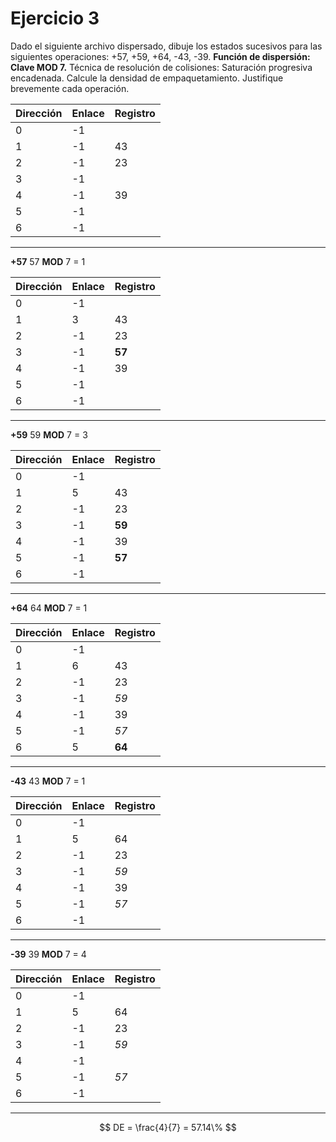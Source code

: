 # Ejercicio 3

Dado el siguiente archivo dispersado, dibuje los estados sucesivos para las siguientes operaciones: +57, +59, +64, -43, -39. **Función de dispersión: Clave MOD 7.** Técnica de resolución de colisiones: Saturación progresiva encadenada. Calcule la densidad de empaquetamiento. Justifique brevemente cada operación.

| Dirección | Enlace | Registro |
|--|--|--|
|0| -1 |  |
|1| -1 | 43 |
|2| -1 | 23 |
|3| -1 |  |
|4| -1 | 39 |
|5| -1 | |
|6| -1 | |

---

**+57**
57 **MOD** 7 = 1

| Dirección | Enlace | Registro |
|--|--|--|
|0| -1 |  |
|1| 3 | 43 |
|2| -1 | 23 |
|3| -1 | **57** |
|4| -1 | 39 |
|5| -1 | |
|6| -1 | |

---

**+59**
59 **MOD** 7 = 3

| Dirección | Enlace | Registro |
|--|--|--|
|0| -1 |  |
|1| 5 | 43 |
|2| -1 | 23 |
|3| -1 | **59** |
|4| -1 | 39 |
|5| -1 | **57** |
|6| -1 | |

---

**+64**
64 **MOD** 7 = 1

| Dirección | Enlace | Registro |
|--|--|--|
|0| -1 |  |
|1| 6 | 43 |
|2| -1 | 23 |
|3| -1 | *59* |
|4| -1 | 39 |
|5| -1 | *57* |
|6| 5 | **64** |

---

**-43**
43 **MOD** 7 = 1

| Dirección | Enlace | Registro |
|--|--|--|
|0| -1 |  |
|1| 5 | 64 |
|2| -1 | 23 |
|3| -1 | *59* |
|4| -1 | 39  |
|5| -1 | *57* |
|6| -1 |  |


---

**-39**
39 **MOD** 7 = 4

| Dirección | Enlace | Registro |
|--|--|--|
|0| -1 |  |
|1| 5 | 64 |
|2| -1 | 23 |
|3| -1 | *59* |
|4| -1 |  |
|5| -1 | *57* |
|6| -1 |  |


---

$$
DE = \frac{4}{7} = 57.14\%
$$
